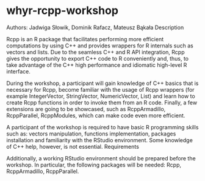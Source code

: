 # whyr-rcpp-workshop

Authors: Jadwiga Słowik, Dominik Rafacz, Mateusz Bąkała
Description

Rcpp is an R package that facilitates performing more efficient computations by using C++ and provides wrappers for R internals such as vectors and lists. Due to the seamless C++ and R API integration, Rcpp gives the opportunity to export C++ code to R conveniently and, thus, to take advantage of the C++ high performance and idiomatic high-level R interface.

During the workshop, a participant will gain knowledge of C++ basics that is necessary for Rcpp, become familiar with the usage of Rcpp wrappers (for example IntegerVector, StringVector, NumericVector, List) and learn how to create Rcpp functions in order to invoke them from an R code. Finally, a few extensions are going to be showcased, such as RcppArmadillo, RcppParallel, RcppModules, which can make code even more efficient.

A participant of the workshop is required to have basic R programming skills such as: vectors manipulation, functions implementation, packages installation and familiarity with the RStudio environment. Some knowledge of C++ help, however, is not essential.
Requirements

Additionally, a working RStudio environment should be prepared before the workshop. In particular, the following packages will be needed: Rcpp, RcppArmadillo, RcppParallel.

